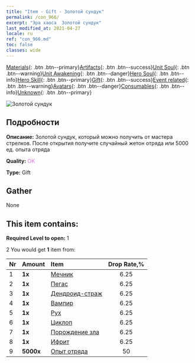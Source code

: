 ```yaml
---
title: "Item - Gift - Золотой сундук"
permalink: /con_966/
excerpt: "Эра хаоса  Золотой сундук"
last_modified_at: 2021-04-27
locale: ru
ref: "con_966.md"
toc: false
classes: wide
---
```

 [Materials](/ItemsRU/){: .btn .btn--primary}[Artifacts](/ItemsRU/Artifacts/){: .btn .btn--success}[Unit Soul](/ItemsRU/UnitSoul/){: .btn .btn--warning}[Unit Awakening](/ItemsRU/UnitAwakening/){: .btn .btn--danger}[Hero Soul](/ItemsRU/HeroSoul/){: .btn .btn--info}[Hero Skill](/ItemsRU/HeroSkill/){: .btn .btn--primary}[Gift](/ItemsRU/Gift/){: .btn .btn--success}[Event related](/ItemsRU/Events/){: .btn .btn--warning}[Avatars](/ItemsRU/Avatars/){: .btn .btn--danger}[Consumables](/ItemsRU/Consumables/){: .btn .btn--info}[Unknown](/ItemsRU/Unknown/){: .btn .btn--primary}

 ![Золотой сундук](/images/t/i_50003.png)

## Подробности
 **Описание:** Золотой сундук, который можно получить от мастера стрелков. После открытия получите случайный жетон отряда или 5000 ед. опыта отряда

 **Quality:** <span style="color: #DA70D6">OK</span>

 **Type:** Gift

## Gather

  None

## This item contains:

 **Required Level to open:** 1

 2 You would get **1** item  from:

  | Nr | Amount |     Item    | Drop Rate,% |
  |:---|:-------|:------------|:---------:|
  | 1 |  **1x** | [Мечник](/ItemsRU/unt_193/) | 6.25 | 
  | 2 |  **1x** | [Пегас](/ItemsRU/unt_202/) | 6.25 | 
  | 3 |  **1x** | [Дендроид-страж](/ItemsRU/unt_203/) | 6.25 | 
  | 4 |  **1x** | [Вампир](/ItemsRU/unt_211/) | 6.25 | 
  | 5 |  **1x** | [Рух](/ItemsRU/unt_221/) | 6.25 | 
  | 6 |  **1x** | [Циклоп](/ItemsRU/unt_222/) | 6.25 | 
  | 7 |  **1x** | [Порождение зла](/ItemsRU/unt_230/) | 6.25 | 
  | 8 |  **1x** | [Ифрит](/ItemsRU/unt_231/) | 6.25 | 
  | 9 |  **5000x** | [Опыт отряда](/ItemsRU/con_902/) | 50 | 
